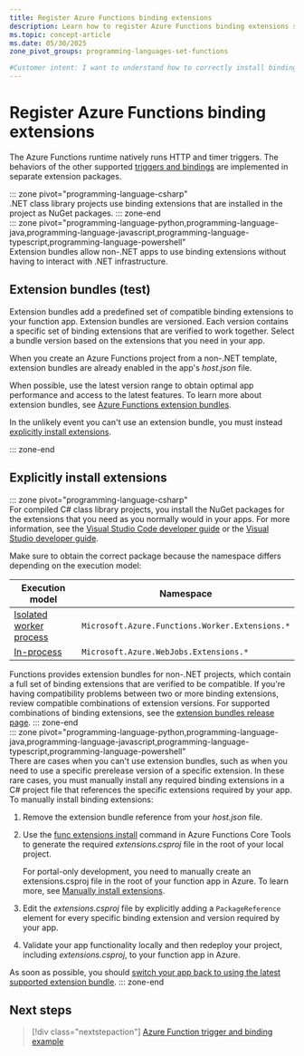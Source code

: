 ```yaml
---
title: Register Azure Functions binding extensions
description: Learn how to register Azure Functions binding extensions so that the triggers and bindings defined by the extension can be used in your function code.
ms.topic: concept-article
ms.date: 05/30/2025
zone_pivot_groups: programming-languages-set-functions

#Customer intent: I want to understand how to correctly install binding extensions to make trigger and binding functionality available to my functions.
---
```


# Register Azure Functions binding extensions

The Azure Functions runtime natively runs HTTP and timer triggers. The behaviors of the other supported [triggers and bindings](./functions-triggers-bindings.md) are implemented in separate extension packages.

::: zone pivot="programming-language-csharp"  
.NET class library projects use binding extensions that are installed in the project as NuGet packages. 
::: zone-end  
::: zone pivot="programming-language-python,programming-language-java,programming-language-javascript,programming-language-typescript,programming-language-powershell"  
Extension bundles allow non-.NET apps to use binding extensions without having to interact with .NET infrastructure.

## Extension bundles (test)

Extension bundles add a predefined set of compatible binding extensions to your function app. Extension bundles are versioned. Each version contains a specific set of binding extensions that are verified to work together. Select a bundle version based on the extensions that you need in your app.

When you create an Azure Functions project from a non-.NET template, extension bundles are already enabled in the app's *host.json* file. 

When possible, use the latest version range to obtain optimal app performance and access to the latest features. To learn more about extension bundles, see [Azure Functions extension bundles](extension-bundles.md). 

In the unlikely event you can't use an extension bundle, you must instead [explicitly install extensions](#explicitly-install-extensions).

::: zone-end

## Explicitly install extensions
::: zone pivot="programming-language-csharp"  
For compiled C# class library projects, you install the NuGet packages for the extensions that you need as you normally would in your apps. For more information, see the [Visual Studio Code developer guide](functions-develop-vs-code.md?tabs=csharp#install-binding-extensions) or the [Visual Studio developer guide](functions-develop-vs.md#add-bindings). 

Make sure to obtain the correct package because the namespace differs depending on the execution model:

| Execution model | Namespace |
| ----- | ----- |
| [Isolated worker process](dotnet-isolated-process-guide.md) | `Microsoft.Azure.Functions.Worker.Extensions.*`|
| [In-process](functions-dotnet-class-library.md) | `Microsoft.Azure.WebJobs.Extensions.*` |

Functions provides extension bundles for non-.NET projects, which contain a full set of binding extensions that are verified to be compatible. If you're having compatibility problems between two or more binding extensions, review compatible combinations of extension versions. For supported combinations of binding extensions, see the [extension bundles release page](https://github.com/Azure/azure-functions-extension-bundles/releases).
::: zone-end  
::: zone pivot="programming-language-python,programming-language-java,programming-language-javascript,programming-language-typescript,programming-language-powershell"  
There are cases when you can't use extension bundles, such as when you need to use a specific prerelease version of a specific extension. In these rare cases, you must manually install any required binding extensions in a C# project file that references the specific extensions required by your app. To manually install binding extensions:

1. Remove the extension bundle reference from your *host.json* file.

1. Use the [func extensions install](functions-core-tools-reference.md#func-extensions-install) command in Azure Functions Core Tools to generate the required *extensions.csproj* file in the root of your local project.

    For portal-only development, you need to manually create an extensions.csproj file in the root of your function app in Azure. To learn more, see [Manually install extensions](functions-how-to-use-azure-function-app-settings.md#manually-install-extensions).

1. Edit the *extensions.csproj* file by explicitly adding a `PackageReference` element for every specific binding extension and version required by your app.   

1. Validate your app functionality locally and then redeploy your project, including *extensions.csproj*, to your function app in Azure.  

As soon as possible, you should [switch your app back to using the latest supported extension bundle](./extension-bundles.md#define-an-extension-bundle-reference).
::: zone-end  
## Next steps
> [!div class="nextstepaction"]
> [Azure Function trigger and binding example](./functions-bindings-example.md)
